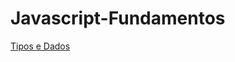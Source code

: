 # Javascript-Fundamentos

[Tipos e Dados](https://github.com/fernandoSilvaJesus/Javascript-Fundamento/tree/main/Tipos%20e%20Dados)
